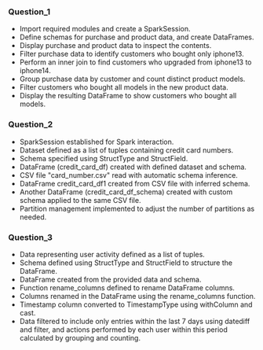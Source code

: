 ### **Question_1**
* Import required modules and create a SparkSession.
* Define schemas for purchase and product data, and create DataFrames.
* Display purchase and product data to inspect the contents.
* Filter purchase data to identify customers who bought only iphone13.
* Perform an inner join to find customers who upgraded from iphone13 to iphone14.
* Group purchase data by customer and count distinct product models.
* Filter customers who bought all models in the new product data.
* Display the resulting DataFrame to show customers who bought all models.

### **Question_2**
* SparkSession established for Spark interaction.
* Dataset defined as a list of tuples containing credit card numbers.
* Schema specified using StructType and StructField.
* DataFrame (credit_card_df) created with defined dataset and schema.
* CSV file "card_number.csv" read with automatic schema inference.
* DataFrame credit_card_df1 created from CSV file with inferred schema.
* Another DataFrame (credit_card_df_schema) created with custom schema applied to the same CSV file.
* Partition management implemented to adjust the number of partitions as needed.

### **Question_3**
* Data representing user activity defined as a list of tuples.
* Schema defined using StructType and StructField to structure the DataFrame.
* DataFrame created from the provided data and schema.
* Function rename_columns defined to rename DataFrame columns.
* Columns renamed in the DataFrame using the rename_columns function.
* Timestamp column converted to TimestampType using withColumn and cast.
* Data filtered to include only entries within the last 7 days using datediff and filter, and actions performed by each user within this period calculated by grouping and counting.




